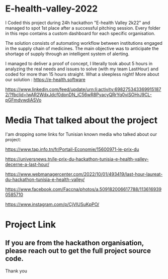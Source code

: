 # E-health-valley-2022
I Coded this project during 24h hackathon "E-health Valley 2k22" and managed to spot 1st place after a successful pitching session.
Every folder in this repo contains a custom dashboard for each specific organisation.

The solution consists of automating workflow between institutions engaged in the supply chain of medicines.
The main objective was to anticipate the shortage of supply through an intelligent system of alerting.


I managed to deliver a proof of concept, I literally took about 5 hours in analyzing the real needs and issues to solve (with my team LastHour) and coded for more than 15 hours straight. What a sleepless night!
More about our solution : 
https://e-health.software

https://www.linkedin.com/feed/update/urn:li:activity:6982753433699151872/?fbclid=IwAR2WdxJdcf0dpnDN_iC56wR8PyacyQRrYq0viSOHrJ9CL-pGFmdvwdiASVo

# Media That talked about the project
I'am dropping some links for Tunisian known media who talked about our project:

https://www.tap.info.tn/fr/Portail-Economie/15600971-le-prix-du

https://universnews.tn/le-prix-du-hackathon-tunisia-e-health-valley-decerne-a-last-hour/

https://www.webmanagercenter.com/2022/10/01/493419/last-hour-laureat-du-hackathon-tunisia-e-health-valley/

https://www.facebook.com/Faccna/photos/a.509182006617788/1136169390585710

https://www.instagram.com/p/CjVIUSuKpPO/



# Project Link
If you are from the hackathon organisation, please reach out to get the full project source code.
------
Thank you
